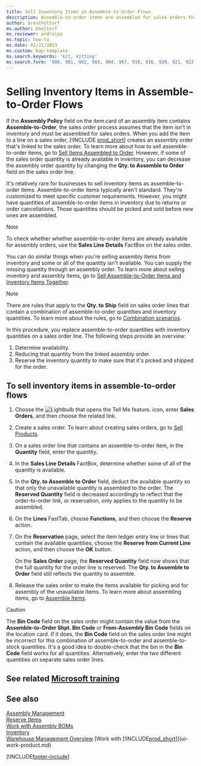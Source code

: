 ```yaml
---
title: Sell Inventory Items in Assemble-to-Order Flows
description: Assemble-to-order items are assembled for sales orders through an assembly order.
author: brentholtorf
ms.author: bholtorf
ms.reviewer: andreipa
ms.topic: how-to
ms.date: 02/21/2023
ms.custom: bap-template
ms.search.keywords: 'kit, kitting'
ms.search.form: '900, 901, 902, 903, 904, 907, 910, 916, 920, 921, 922, 923, 940, 941, 942, 930, 931, 932, 914, 915, 905'
---
```

# <a name="selling-inventory-items-in-assemble-to-order-flows" />Selling Inventory Items in Assemble-to-Order Flows

If the **Assembly Policy** field on the item card of an assembly item contains **Assemble-to-Order**, the sales order process assumes that the item isn't in inventory and must be assembled for sales orders. When you add the item to a line on a sales order, [!INCLUDE [prod_short](includes/prod_short.md)] creates an assembly order that's linked to the sales order. To learn more about how to sell assemble-to-order items, go to [Sell Items Assembled to Order](assembly-how-to-sell-items-assembled-to-order.md). However, if some of the sales order quantity is already available in inventory, you can decrease the assembly order quantity by changing the **Qty. to Assemble to Order** field on the sales order line.  

It's relatively rare for businesses to sell inventory items as assemble-to-order items. Assemble-to-order items typically aren't standard. They're customized to meet specific customer requirements. However, you might have quantities of assemble-to-order items in inventory due to returns or order cancellations. Those quantities should be picked and sold before new ones are assembled.  

> [!NOTE]  
> To check whether whether assemble-to-order items are already available for assembly orders, use the **Sales Line Details** FactBox on the sales order.  

You can do similar things when you're selling assembly items from inventory and some or all of the quantity isn't available. You can supply the missing quantity through an assembly order. To learn more about selling inventory and assembly items, go to [Sell Assemble-to-Order Items and Inventory Items Together](assembly-how-to-sell-assemble-to-order-items-and-inventory-items-together.md).  

> [!NOTE]  
> There are rules that apply to the **Qty. to Ship** field on sales order lines that contain a combination of assemble-to-order quantities and inventory quantities. To learn more about the rules, go to [Combination scenarios](assembly-assemble-to-order-or-assemble-to-stock.md#combination-scenarios).  

In this procedure, you replace assemble-to-order quantities with inventory quantities on a sales order line. The following steps provide an overview:

1. Determine availability.
2. Reducing that quantity from the linked assembly order.
3. Reserve the inventory quantity to make sure that it's picked and shipped for the order.  

## <a name="to-sell-inventory-items-in-assemble-to-order-flows" />To sell inventory items in assemble-to-order flows

1. Choose the ![Lightbulb that opens the Tell Me feature.](media/ui-search/search_small.png "Tell me what you want to do") icon, enter **Sales Orders**, and then choose the related link.  
2. Create a sales order. To learn about creating sales orders, go to [Sell Products](sales-how-sell-products.md).  
3. On a sales order line that contains an assemble-to-order item, in the **Quantity** field, enter the quantity.  
4. In the **Sales Line Details** FactBox, determine whether some of all of the quantity is available.  
5. In the **Qty. to Assemble to Order** field, deduct the available quantity so that only the unavailable quantity is assembled to the order. The **Reserved Quantity** field is decreased accordingly to reflect that the order-to-order link, or reservation, only applies to the quantity to be assembled.  
6. On the **Lines** FastTab, choose **Functions**, and then choose the **Reserve** action.  
7. On the **Reservation** page, select the item ledger entry line or lines that contain the available quantities, choose the **Reserve from Current Line** action, and then choose the **OK** button.  

    On the **Sales Order** page, the **Reserved Quantity** field now shows that the full quantity for the order line is reserved. The **Qty. to Assemble to Order** field still reflects the quantity to assemble.  

8. Release the sales order to make the items available for picking and for assembly of the unavailable items. To learn more about assembling items, go to [Assemble Items](assembly-how-to-assemble-items.md).  

> [!CAUTION]  
> The **Bin Code** field on the sales order might contain the value from the **Assemble-to-Order Shpt. Bin Code** or **From-Assembly Bin Code** fields on the location card. If it does, the **Bin Code** field on the sales order line might be incorrect for this combination of assemble-to-order and assemble-to-stock quantities. It's a good idea to double-check that the bin in the **Bin Code** field works for all quantities. Alternatively, enter the two different quantities on separate sales order lines.  

## <a name="see-related-microsoft-trainingtrainingmodulesassemble-to-order-dynamics--business-central" />See related [Microsoft training](/training/modules/assemble-to-order-dynamics-365-business-central/)

## <a name="see-also" />See also

[Assembly Management](assembly-assemble-items.md)  
[Reserve Items](inventory-how-to-reserve-items.md)  
[Work with Assembly BOMs](assembly-how-work-assembly-boms.md)  
[Inventory](inventory-manage-inventory.md)  
[Warehouse Management Overview](design-details-warehouse-management.md)
[Work with [!INCLUDE[prod_short](includes/prod_short.md)]](ui-work-product.md)


[!INCLUDE[footer-include](includes/footer-banner.md)]
